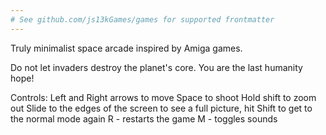 ```yaml
---
# See github.com/js13kGames/games for supported frontmatter
---
```

Truly minimalist space arcade inspired by Amiga games.

Do not let invaders destroy the planet's core. You are the last humanity hope!

Controls:
  Left and Right arrows to move
  Space to shoot
  Hold shift to zoom out
  Slide to the edges of the screen to see a full picture, hit Shift to get to the normal mode again
  R - restarts the game
  M - toggles sounds